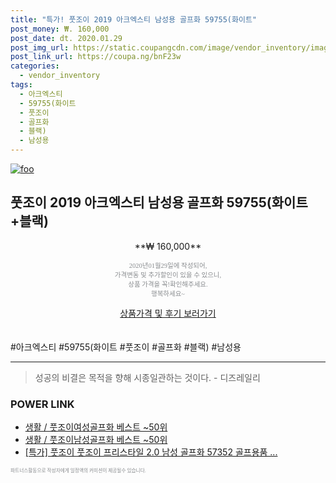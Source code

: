 ```yaml
--- 
title: "특가! 풋조이 2019 아크엑스티 남성용 골프화 59755(화이트" 
post_money: ₩. 160,000 
post_date: dt. 2020.01.29 
post_img_url: https://static.coupangcdn.com/image/vendor_inventory/images/2019/03/03/0/5/07ac345c-eaed-42d3-914b-c0e9c82f333d.jpg 
post_link_url: https://coupa.ng/bnF23w 
categories: 
  - vendor_inventory 
tags: 
  - 아크엑스티 
  - 59755(화이트 
  - 풋조이 
  - 골프화 
  - 블랙) 
  - 남성용 
--- 
```

[![foo](https://static.coupangcdn.com/image/vendor_inventory/images/2019/03/03/0/5/07ac345c-eaed-42d3-914b-c0e9c82f333d.jpg)](https://coupa.ng/bnF23w) 

## 풋조이 2019 아크엑스티 남성용 골프화 59755(화이트+블랙) 
<p style="text-align: center;">**₩ 160,000**</p> 
<p style="text-align: center;"><span style="color: #898c8f; font-family: Georgia,Times,serif; font-size: 0.75em;">2020년01월29일에 작성되어, <br>가격변동 및 추가할인이 있을 수 있으니,<br> 상품 가격을 꼭!확인해주세요.<br>행복하세요~</span> 
</p>	 
<div markdown="0" style="text-align: center;"><a href="https://coupa.ng/bnF23w" class="btn btn--success">상품가격 및 후기 보러가기</a></div> 
<br><br> 
  #아크엑스티 #59755(화이트 #풋조이 #골프화 #블랙) #남성용 
<hr> 

> 성공의 비결은 목적을 향해 시종일관하는 것이다. - 디즈레일리 


### POWER LINK

* <a href="https://blog.naver.com/santokki14/221776401311" target="_blank">생활 / 풋조이여성골프화 베스트 ~50위</a>
* <a href="https://blog.naver.com/santokki14/221789043952" target="_blank">생활 / 풋조이남성골프화 베스트 ~50위</a>
* <a href="https://blog.naver.com/an0733/221789062421" target="_blank">[특가] 풋조이 풋조이 프리스타일 2.0 남성 골프화 57352 골프용품 ...</a>

<span style="color: #898c8f; font-family: Georgia,Times,serif; font-size: 0.55em;">파트너스활동으로 작성자에게 일정액의 커미션이 제공될수 있습니다.</span> 
